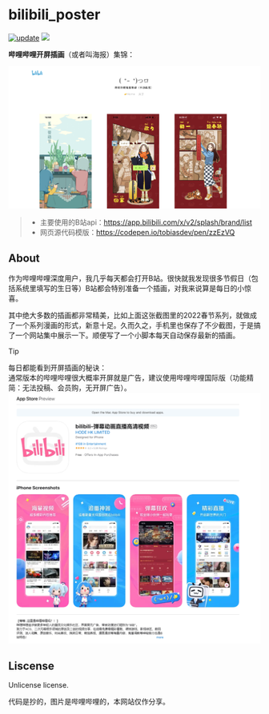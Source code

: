# bilibili_poster

[![update](https://github.com/AIboy996/bilibili_poster/actions/workflows/update.yml/badge.svg?branch=main)](https://github.com/AIboy996/bilibili_poster/actions/workflows/update.yml)  [![](https://img.shields.io/badge/RSS-update_every_day-blue.svg)](https://bilibili.yangz.com/feed.xml)

**哔哩哔哩开屏插画**（或者叫海报）集锦：

![](assets/2024-06-08-15-20-05.png)

> - 主要使用的B站api：<https://app.bilibili.com/x/v2/splash/brand/list>
> - 网页源代码模版：<https://codepen.io/tobiasdev/pen/zzEzVQ>

## About

作为哔哩哔哩深度用户，我几乎每天都会打开B站。很快就我发现很多节假日（包括系统里填写的生日等）B站都会特别准备一个插画，对我来说算是每日的小惊喜。

其中绝大多数的插画都非常精美，比如上面这张截图里的2022春节系列，就做成了一个系列漫画的形式，新意十足。久而久之，手机里也保存了不少截图，于是搞了一个网站集中展示一下。顺便写了一个小脚本每天自动保存最新的插画。

> [!TIP]  
> 每日都能看到开屏插画的秘诀：  
> 通常版本的哔哩哔哩很大概率开屏就是广告，建议使用哔哩哔哩国际版（功能精简：无法投稿、会员购，无开屏广告）。
> ![](assets/blbl.png)

## Liscense

Unlicense license.

代码是抄的，图片是哔哩哔哩的，本网站仅作分享。
